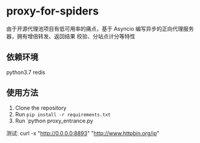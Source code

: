 # proxy-for-spiders

由于开源代理池项目有低可用率的痛点，基于 Asyncio 编写异步的正向代理服务器，拥有增倍转发、返回结果
校验、分站点计分等特性

## 依赖环境
python3.7
redis

## 使用方法
1. Clone the repository
2. Run `pip install -r requirements.txt`
3. Run `python proxy_entrance.py

测试: curl -x "http://0.0.0.0:8893" "http://www.httpbin.org/ip"